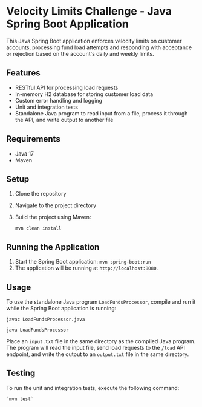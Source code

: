 # Velocity Limits Challenge - Java Spring Boot Application

This Java Spring Boot application enforces velocity limits on customer accounts, processing fund load attempts and responding with acceptance or rejection based on the account's daily and weekly limits.

## Features

- RESTful API for processing load requests
- In-memory H2 database for storing customer load data
- Custom error handling and logging
- Unit and integration tests
- Standalone Java program to read input from a file, process it through the API, and write output to another file

## Requirements

- Java 17
- Maven

## Setup

1. Clone the repository
2. Navigate to the project directory
3. Build the project using Maven:

    `mvn clean install`


## Running the Application

1. Start the Spring Boot application:
    `mvn spring-boot:run`
2. The application will be running at `http://localhost:8080`.

## Usage

To use the standalone Java program `LoadFundsProcessor`, compile and run it while the Spring Boot application is running:

`javac LoadFundsProcessor.java`

`java LoadFundsProcessor`


Place an `input.txt` file in the same directory as the compiled Java program. The program will read the input file, send load requests to the `/load` API endpoint, and write the output to an `output.txt` file in the same directory.

## Testing

To run the unit and integration tests, execute the following command:

    `mvn test`



